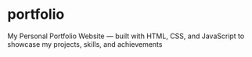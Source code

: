 # portfolio
My Personal Portfolio Website — built with HTML, CSS, and JavaScript to showcase my projects, skills, and achievements

